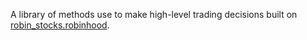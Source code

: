 A library of methods use to make high-level trading decisions built on [robin_stocks.robinhood](robin_stocks.robinhood).